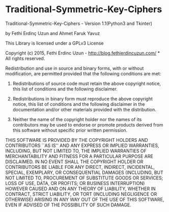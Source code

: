 # Traditional-Symmetric-Key-Ciphers

Traditional-Symmetric-Key-Ciphers - Version 1.1(Python3 and Tkinter)

by Fethi Erdinç Uzun and Ahmet Faruk Yavuz

This Library is licensed under a GPLv3 License

  Copyright (c) 2015, Fethi Erdinc Uzun - http://blog.fethierdincuzun.com/ * All rights reserved.
 
  Redistribution and use in source and binary forms, with or without
  modification, are permitted provided that the following conditions
  are met:
  1. Redistributions of source code must retain the above copyright
     notice, this list of conditions and the following disclaimer.
  2. Redistributions in binary form must reproduce the above copyright
     notice, this list of conditions and the following disclaimer in the
     documentation and/or other materials provided with the distribution.
 
  3. Neither the name of the copyright holder nor the names of its
     contributors may be used to endorse or promote products derived
     from this software without specific prior written permission.
 
  THIS SOFTWARE IS PROVIDED BY THE COPYRIGHT HOLDERS AND CONTRIBUTORS
  ``AS IS'' AND ANY EXPRESS OR IMPLIED WARRANTIES, INCLUDING, BUT NOT
  LIMITED TO, THE IMPLIED WARRANTIES OF MERCHANTABILITY AND FITNESS
  FOR A PARTICULAR PURPOSE ARE DISCLAIMED.  IN NO EVENT SHALL THE
  COPYRIGHT HOLDER OR CONTRIBUTORS BE LIABLE FOR ANY DIRECT, INDIRECT,
  INCIDENTAL, SPECIAL, EXEMPLARY, OR CONSEQUENTIAL DAMAGES
  (INCLUDING, BUT NOT LIMITED TO, PROCUREMENT OF SUBSTITUTE GOODS OR
  SERVICES; LOSS OF USE, DATA, OR PROFITS; OR BUSINESS INTERRUPTION)
  HOWEVER CAUSED AND ON ANY THEORY OF LIABILITY, WHETHER IN CONTRACT,
  STRICT LIABILITY, OR TORT (INCLUDING NEGLIGENCE OR OTHERWISE)
  ARISING IN ANY WAY OUT OF THE USE OF THIS SOFTWARE, EVEN IF ADVISED
  OF THE POSSIBILITY OF SUCH DAMAGE.
